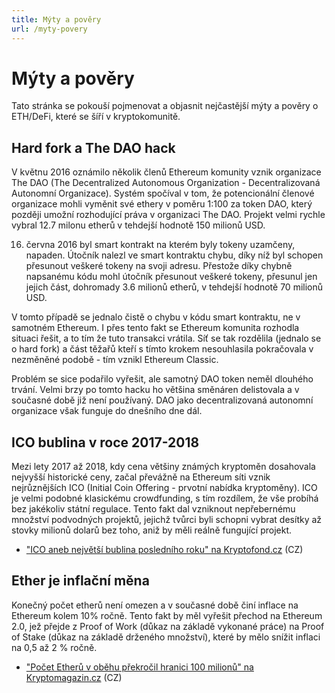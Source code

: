 ```yaml
---
title: Mýty a pověry
url: /myty-povery
---
```


# Mýty a pověry

Tato stránka se pokouší pojmenovat a objasnit nejčastější mýty a pověry o ETH/DeFi, které se šíří v kryptokomunitě.



## Hard fork a The DAO hack

V květnu 2016 oznámilo několik členů Ethereum komunity vznik organizace The DAO (The Decentralized Autonomous Organization - Decentralizovaná Autonomní Organizace). Systém spočíval v tom, že potencionální členové organizace mohli vyměnit své ethery v poměru 1:100 za token DAO, který později umožní rozhodující práva v organizaci The DAO. Projekt velmi rychle vybral 12.7 milonu etherů v tehdejší hodnotě 150 milionů USD.

16. června 2016 byl smart kontrakt na kterém byly tokeny uzamčeny, napaden. Útočník nalezl ve smart kontraktu chybu, díky níž byl schopen přesunout veškeré tokeny na svoji adresu. Přestože díky chybně napsanému kódu mohl útočník přesunout veškeré tokeny, přesunul jen jejich část, dohromady 3.6 milionů etherů, v tehdejší hodnotě 70 milionů USD.

V tomto případě se jednalo čistě o chybu v kódu smart kontraktu, ne v samotném Ethereum. I přes tento fakt se Ethereum komunita rozhodla situaci řešit, a to tím že tuto transakci vrátila. Síť se tak rozdělila (jednalo se o hard fork) a část těžařů kteří s tímto krokem nesouhlasila pokračovala v nezměněné podobě - tím vznikl Ethereum Classic.

Problém se sice podařilo vyřešit, ale samotný DAO token neměl dlouhého trvání. Velmi brzy po tomto hacku ho většina směnáren delistovala a v současné době již není používaný. DAO jako decentralizovaná autonomní organizace však funguje do dnešního dne dál.



## ICO bublina v roce 2017-2018

Mezi lety 2017 až 2018, kdy cena většiny známých kryptoměn dosahovala nejvyšší historické ceny, začal převážně na Ethereum síti vznik nejrůznějších ICO (Initial Coin Offering - prvotní nabídka kryptoměny). ICO je velmi podobné klasickému crowdfunding, s tím rozdílem, že vše probíhá bez jakékoliv státní regulace. Tento fakt dal vzniknout nepřebernému množství podvodných projektů, jejichž tvůrci byli schopni vybrat desítky až stovky milionů dolarů bez toho, aniž by měli reálně fungující projekt.

* ["ICO aneb největší bublina posledního roku" na Kryptofond.cz](https://kryptofond.cz/cs/ico-aneb-nejvetsi-bublina-posledniho-roku/) (CZ)



## Ether je inflační měna

Konečný počet etherů není omezen a v současné době činí inflace na Ethereum kolem 10% ročně. Tento fakt by měl vyřešit přechod na Ethereum 2.0, jež přejde z Proof of Work (důkaz na základě vykonané práce) na Proof of Stake (důkaz na základě drženého množství), které by mělo snížit inflaci na 0,5 až 2 % ročně.

* ["Počet Etherů v oběhu překročil hranici 100 milionů" na Kryptomagazin.cz](https://kryptomagazin.cz/pocet-etherov-v-obehu-prekrocil-hranicu-100-milionov/) (CZ)
